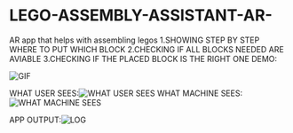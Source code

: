 # LEGO-ASSEMBLY-ASSISTANT-AR-
AR app that helps with assembling legos
1.SHOWING STEP BY STEP WHERE TO PUT WHICH BLOCK
2.CHECKING IF ALL BLOCKS NEEDED ARE AVIABLE
3.CHECKING IF THE PLACED BLOCK IS THE RIGHT ONE
DEMO:



![GIF](https://github.com/QwakDev/LEGO-ASSEMBLY-ASSISTANT-AR-/assets/130720687/e126d403-6553-446e-a4db-ce96629a7bbe)


WHAT USER SEES:![WHAT USER SEES](https://github.com/QwakDev/LEGO-ASSEMBLY-ASSISTANT-AR-/assets/130720687/9559b76e-b8b6-4248-9338-75a47feea4bf)
WHAT MACHINE SEES:![WHAT MACHINE SEES](https://github.com/QwakDev/LEGO-ASSEMBLY-ASSISTANT-AR-/assets/130720687/6d729d28-b599-45f5-8131-c6237a5726af)


APP OUTPUT:![LOG](https://github.com/QwakDev/LEGO-ASSEMBLY-ASSISTANT-AR-/assets/130720687/705edd7f-b19d-4765-b89a-d1d386d133e7)

